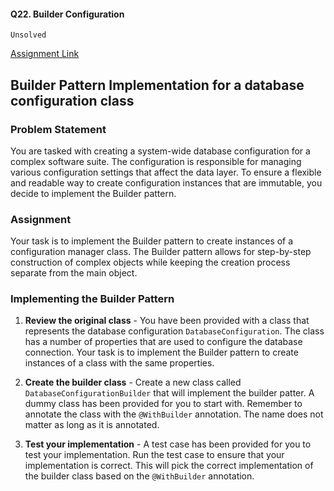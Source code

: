 #### Q22. Builder Configuration
`Unsolved`

[Assignment Link](https://www.scaler.com/academy/mentee-dashboard/class/345792/assignment/problems/75124)

## Builder Pattern Implementation for a database configuration class
### Problem Statement
You are tasked with creating a system-wide database configuration for a complex software suite. The configuration is responsible for managing various configuration settings that affect the data layer. To ensure a flexible and readable way to create configuration instances that are immutable, you decide to implement the Builder pattern.

### Assignment
Your task is to implement the Builder pattern to create instances of a configuration manager class. The Builder pattern allows for step-by-step construction of complex objects while keeping the creation process separate from the main object.

### Implementing the Builder Pattern
1. **Review the original class** - You have been provided with a class that represents the database configuration `DatabaseConfiguration`. The class has a number of properties that are used to configure the database connection. Your task is to implement the Builder pattern to create instances of a class with the same properties.

2. **Create the builder class** - Create a new class called `DatabaseConfigurationBuilder` that will implement the builder patter. A dummy class has been provided for you to start with. Remember to annotate the class with the `@WithBuilder` annotation. The name does not matter as long as it is annotated.

3. **Test your implementation** - A test case has been provided for you to test your implementation. Run the test case to ensure that your implementation is correct. This will pick the correct implementation of the builder class based on the `@WithBuilder` annotation.